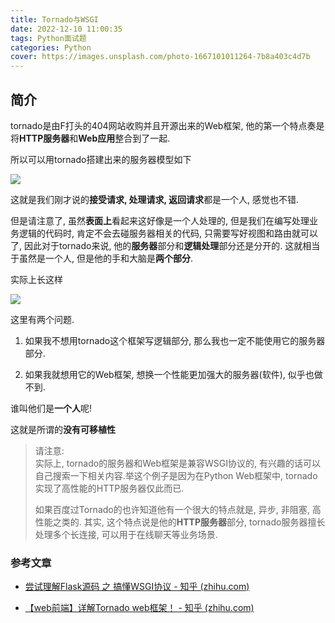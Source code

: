 ```yaml
---
title: Tornado与WSGI
date: 2022-12-10 11:00:35
tags: Python面试题
categories: Python
cover: https://images.unsplash.com/photo-1667101011264-7b8a403c4d7b
---
```


## 简介

tornado是由F打头的404网站收购并且开源出来的Web框架, 他的第一个特点奏是将**HTTP服务器**和**Web应用**整合到了一起.

所以可以用tornado搭建出来的服务器模型如下

![](https://pic3.zhimg.com/80/v2-4284c236cf92f260d5ffa96c6baa7032_720w.webp)

这就是我们刚才说的**接受请求, 处理请求, 返回请求**都是一个人, 感觉也不错.

但是请注意了, 虽然**表面上**看起来这好像是一个人处理的, 但是我们在编写处理业务逻辑的代码时, 肯定不会去碰服务器相关的代码, 只需要写好视图和路由就可以了, 因此对于tornado来说, 他的**服务器**部分和**逻辑处理**部分还是分开的. 这就相当于虽然是一个人, 但是他的手和大脑是**两个部分**.

实际上长这样

![](https://pic1.zhimg.com/80/v2-9759499a9f921b195d4d789bc9588aa0_720w.webp)

这里有两个问题.

1. 如果我不想用tornado这个框架写逻辑部分, 那么我也一定不能使用它的服务器部分.  

2. 如果我就想用它的Web框架, 想换一个性能更加强大的服务器(软件), 似乎也做不到.  

谁叫他们是**一个人**呢!

这就是所谓的**没有可移植性**

> 请注意:  
> 实际上, tornado的服务器和Web框架是兼容WSGI协议的, 有兴趣的话可以自己搜索一下相关内容.举这个例子是因为在Python Web框架中, tornado实现了高性能的HTTP服务器仅此而已.  
> 
> 如果百度过Tornado的也许知道他有一个很大的特点就是, 异步, 非阻塞, 高性能之类的. 其实, 这个特点说是他的**HTTP服务器**部分, tornado服务器擅长处理多个长连接, 可以用于在线聊天等业务场景.

### 参考文章

- [尝试理解Flask源码 之 搞懂WSGI协议 - 知乎 (zhihu.com)](https://zhuanlan.zhihu.com/p/46983059)

- [【web前端】详解Tornado web框架！ - 知乎 (zhihu.com)](https://zhuanlan.zhihu.com/p/172514847)
